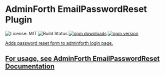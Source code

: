 # AdminForth EmailPasswordReset Plugin

<img src="https://img.shields.io/badge/License-MIT-blue.svg" alt="License: MIT" /> <img src="https://woodpecker.devforth.io/api/badges/3848/status.svg" alt="Build Status" /> <a href="https://www.npmjs.com/package/@adminforth/email-password-reset"> <img src="https://img.shields.io/npm/dt/@adminforth/email-password-reset" alt="npm downloads" /></a> <a href="https://www.npmjs.com/package/@adminforth/email-password-reset"><img src="https://img.shields.io/npm/v/@adminforth/email-password-reset" alt="npm version" /></a> <a href="https://www.npmjs.com/package/@adminforth/email-password-reset">

Adds password reset form to adminforth login page.

## For usage, see [AdminForth EmailPasswordReset Documentation](https://adminforth.dev/docs/tutorial/Plugins/email-password-reset/)
